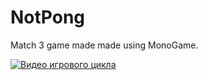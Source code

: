 # NotPong
Match 3 game made made using MonoGame.


[![Видео игрового цикла](https://img.youtube.com/vi/eSnEAejC67w/0.jpg)](https://youtu.be/eSnEAejC67w)

